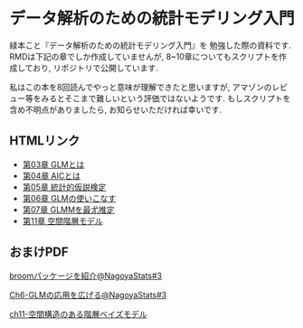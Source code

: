 <link href="./css/mymarkdown.css" rel="stylesheet"></link>
<meta charset="UTF-8">


# データ解析のための統計モデリング入門

緑本こと『データ解析のための統計モデリング入門』を
勉強した際の資料です. RMDは下記の章でしか作成していませんが,
8~10章についてもスクリプトを作成しており, リポジトリで公開しています.

私はこの本を8回読んでやっと意味が理解できたと思いますが,
アマゾンのレビュー等をみるとそこまで難しいという評価ではないようです.
もしスクリプトを含め不明点がありましたら, お知らせいただければ幸いです.

## HTMLリンク

- [第03章 GLMとは](./round8/ch3-glm/ch3-glm.html)
- [第04章 AICとは](./round8/ch4-aic/ch4-aic.html)
- [第05章 統計的仮説検定](./round8/ch5-static-test/ch5-static-test.html)
- [第06章 GLMの使いこなす](./round8/ch6-usage-glm/ch6-glm.html)
- [第07章 GLMMを最尤推定](./round8/ch7-glmm/ch7-glmm.html)
- [第11章 空間階層モデル](./round8/ch-11-spatial-hierachial-bayesian-model/ch-11-spatial-hierachial-bayesian-model.html)

## おまけPDF

<p><a href="./round8/broomパッケージを紹介@NagoyaStats#3.pdf" target="_blank">broomパッケージを紹介@NagoyaStats#3</a></p>
<p><a href="./round8/Ch6-GLMの応用を広げる@NagoyaStats#3.pdf" target="_blank">Ch6-GLMの応用を広げる@NagoyaStats#3</a></p>
<p><a href="./round8/ch11-空間構造のある階層ベイズモデル.pdf" target="_blank">ch11-空間構造のある階層ベイズモデル</a></p>

